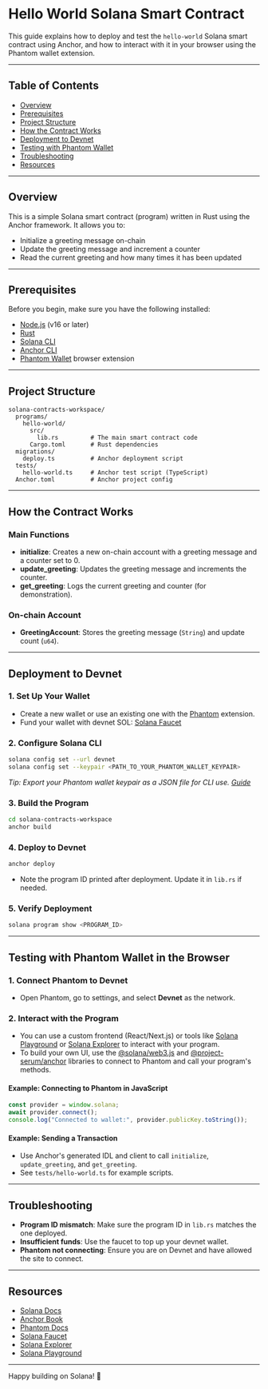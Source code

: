 # Hello World Solana Smart Contract

This guide explains how to deploy and test the `hello-world` Solana smart contract using Anchor, and how to interact with it in your browser using the Phantom wallet extension.

---

## Table of Contents

- [Overview](#overview)
- [Prerequisites](#prerequisites)
- [Project Structure](#project-structure)
- [How the Contract Works](#how-the-contract-works)
- [Deployment to Devnet](#deployment-to-devnet)
- [Testing with Phantom Wallet](#testing-with-phantom-wallet)
- [Troubleshooting](#troubleshooting)
- [Resources](#resources)

---

## Overview

This is a simple Solana smart contract (program) written in Rust using the Anchor framework. It allows you to:

- Initialize a greeting message on-chain
- Update the greeting message and increment a counter
- Read the current greeting and how many times it has been updated

---

## Prerequisites

Before you begin, make sure you have the following installed:

- [Node.js](https://nodejs.org/) (v16 or later)
- [Rust](https://www.rust-lang.org/tools/install)
- [Solana CLI](https://docs.solana.com/cli/install-solana-cli-tools)
- [Anchor CLI](https://book.anchor-lang.com/getting_started/installation.html)
- [Phantom Wallet](https://phantom.app/) browser extension

---

## Project Structure

```
solana-contracts-workspace/
  programs/
    hello-world/
      src/
        lib.rs         # The main smart contract code
      Cargo.toml       # Rust dependencies
  migrations/
    deploy.ts          # Anchor deployment script
  tests/
    hello-world.ts     # Anchor test script (TypeScript)
  Anchor.toml          # Anchor project config
```

---

## How the Contract Works

### Main Functions

- **initialize**: Creates a new on-chain account with a greeting message and a counter set to 0.
- **update_greeting**: Updates the greeting message and increments the counter.
- **get_greeting**: Logs the current greeting and counter (for demonstration).

### On-chain Account

- **GreetingAccount**: Stores the greeting message (`String`) and update count (`u64`).

---

## Deployment to Devnet

### 1. Set Up Your Wallet

- Create a new wallet or use an existing one with the [Phantom](https://phantom.app/) extension.
- Fund your wallet with devnet SOL: [Solana Faucet](https://solfaucet.com/)

### 2. Configure Solana CLI

```sh
solana config set --url devnet
solana config set --keypair <PATH_TO_YOUR_PHANTOM_WALLET_KEYPAIR>
```

_Tip: Export your Phantom wallet keypair as a JSON file for CLI use. [Guide](https://docs.phantom.app/integrating/phantom-developer-docs/phantom-and-solana-cli)_

### 3. Build the Program

```sh
cd solana-contracts-workspace
anchor build
```

### 4. Deploy to Devnet

```sh
anchor deploy
```

- Note the program ID printed after deployment. Update it in `lib.rs` if needed.

### 5. Verify Deployment

```sh
solana program show <PROGRAM_ID>
```

---

## Testing with Phantom Wallet in the Browser

### 1. Connect Phantom to Devnet

- Open Phantom, go to settings, and select **Devnet** as the network.

### 2. Interact with the Program

- You can use a custom frontend (React/Next.js) or tools like [Solana Playground](https://beta.solpg.io/) or [Solana Explorer](https://explorer.solana.com/?cluster=devnet) to interact with your program.
- To build your own UI, use the [@solana/web3.js](https://solana-labs.github.io/solana-web3.js/) and [@project-serum/anchor](https://project-serum.github.io/anchor/) libraries to connect to Phantom and call your program's methods.

#### Example: Connecting to Phantom in JavaScript

```js
const provider = window.solana;
await provider.connect();
console.log("Connected to wallet:", provider.publicKey.toString());
```

#### Example: Sending a Transaction

- Use Anchor's generated IDL and client to call `initialize`, `update_greeting`, and `get_greeting`.
- See `tests/hello-world.ts` for example scripts.

---

## Troubleshooting

- **Program ID mismatch**: Make sure the program ID in `lib.rs` matches the one deployed.
- **Insufficient funds**: Use the faucet to top up your devnet wallet.
- **Phantom not connecting**: Ensure you are on Devnet and have allowed the site to connect.

---

## Resources

- [Solana Docs](https://docs.solana.com/)
- [Anchor Book](https://book.anchor-lang.com/)
- [Phantom Docs](https://docs.phantom.app/)
- [Solana Faucet](https://solfaucet.com/)
- [Solana Explorer](https://explorer.solana.com/?cluster=devnet)
- [Solana Playground](https://beta.solpg.io/)

---

Happy building on Solana! 🚀
